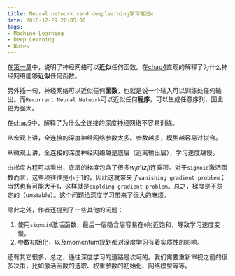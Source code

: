 ```yaml
---
title: Neural network sand deeplearning学习笔记4
date: 2016-12-29 20:05:00
tags:
- Machine Learning
- Deep Learning
- Notes
---
```


在[第一章](/2016/12/15/machine_learning/neural-network-sand-deeplearning学习笔记1/)中，说明了神经网络可以**近似**任何函数。在[chap4](http://neuralnetworksanddeeplearning.com/chap4.html)直观的解释了为什么神经网络能够**近似**任何函数。

<!-- more -->

另外插一句，神经网络可以近似任何**函数**，也就是说一个输入可以训练处任何输出。而`Recurrent Neural Network`可以近似任何**程序**，可以生成任意序列，因此更为强大。

在[chap5](http://neuralnetworksanddeeplearning.com/chap5.html)中，解释了为什么全连接的深度神经网络不容易训练。

从宏观上讲，全连接的深度神经网络参数太多。参数越多，模型越容易过拟合。

从微观上讲，全连接的深度神经网络越是底层（远离输出层），学习速度越慢。

由梯度方程可以看出，底层的梯度包含了很多$w_i\sigma'(z_i)$连乘项。对于`sigmoid`激活函数而言，这些项往往是小于1的，因此这就带来了`vanishing gradient problem`；当然也有可能大于1，这样就是`explding gradient problem`。总之，梯度是不稳定的（unstable）。这个问题给深度学习带来了很大的麻烦。

除此之外，作者还提到了一些其他的问题：

1. 使用`sigmoid`激活函数，最后一层隐含层容易在`0`附近饱和，导致学习速度变慢。
2. 参数初始化，以及momentum规划都对深度学习有着实质性的影响。

还有其它很多，总之，通往深度学习的道路是坎坷的。我们需要重新审视之前的很多决策，比如激活函数的选取、权重参数的初始化、网络模型等等。
